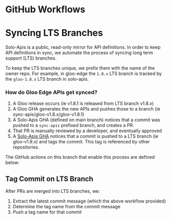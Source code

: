 # GitHub Workflows

# Syncing LTS Branches

Solo-Apis is a public, read-only mirror for API definitions. In order to keep API definitions in sync, we automate the process of syncing long term support (LTS) branches. 

To keep the LTS branches unique, we prefix them with the name of the owner repo. For example, in gloo-edge the `1.8.x` LTS branch is tracked by the `gloo-1.8.x` LTS branch in solo-apis.

### How do Gloo Edge APIs get synced?

1. A Gloo release occurs (ie v1.8.1 is released from LTS branch v1.8.x)
1. A Gloo GHA generates the new APIs and pushes those to a branch (ie sync-apis/gloo-v1.8.x/gloo-v1.8.1)
1. A Solo-Apis GHA (defined on main branch) notices that a commit was pushed to a `sync-apis` prefixed branch, and creates a PR.
1. That PR is manually reviewed by a developer, and eventually approved
1. A [Solo-Apis GHA](#tag-commit-on-lts-branch) notices that a commit is pushed to a LTS branch (ie gloo-v1.8.x) and tags the commit. This tag is referenced by other repositories.

The GitHub actions on this branch that enable this process are defined below:

## Tag Commit on LTS Branch

After PRs are merged into LTS branches, we:
1. Extract the latest commit message (which the above workflow provided)
1. Determine the tag name from the commit message
1. Push a tag name for that commit
